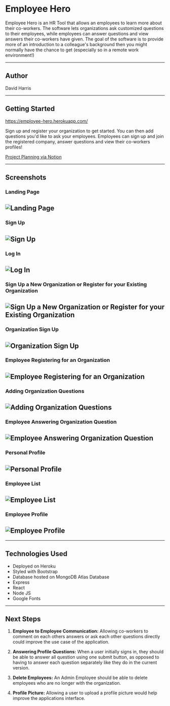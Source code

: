 # Employee Hero

Employee Hero is an HR Tool that allows an employees to learn more about their co-workers. The software lets organizations ask customized questions to their employees, while employees can answer questions and view answers their co-workers have given. The goal of the software is to provide more of an introduction to a colleague's background then you might normally have the chance to get (especially so in a remote work environment!)

---

## Author

David Harris

---

## Getting Started

https://employee-hero.herokuapp.com/

Sign up and register your organization to get started. You can then add questions you'd like to ask your employees. Employees can sign up and join the registered company, answer questions and view their co-workers profiles!

[Project Planning via Notion](https://www.notion.so/e21c1a2903ad4b74a97a1af8bb113341?v=4fae65553ab7420c9e132e8e5b0ac62c)

---

## Screenshots

### Landing Page

## ![Landing Page](static/images/landing_page.png)

### Sign Up

## ![Sign Up](static/images/sign_up.png)

### Log In

## ![Log In](static/images/log_in.png)

### Sign Up a New Organization or Register for your Existing Organization

## ![Sign Up a New Organization or Register for your Existing Organization](static/images/welcome_page.png)

### Organization Sign Up

## ![Organization Sign Up](static/images/organization_sign_up.png)

### Employee Registering for an Organization

## ![Employee Registering for an Organization](static/images/org_list.png)

### Adding Organization Questions

## ![Adding Organization Questions](static/images/add_organization_questions.png)

### Employee Answering Organization Question

## ![Employee Answering Organization Question](static/images/answer_organization_questions.png)

### Personal Profile

## ![Personal Profile](static/images/personal_profile.png)

### Employee List

## ![Employee List](static/images/employee_list.png)

### Employee Profile

## ![Employee Profile](static/images/employee_profile.png)

---

## Technologies Used

- Deployed on Heroku
- Styled with Bootstrap
- Database hosted on MongoDB Atlas Database
- Express
- React
- Node JS
- Google Fonts

---

## Next Steps

1. **Employee to Employee Communication:** Allowing co-workers to comment on each others answers or ask each other questions directly could improve the use case of the application.

2. **Answering Profile Questions:** When a user initially signs in, they should be able to answer all question using one submit button, as opposed to having to answer each question separately like they do in the current version.

3. **Delete Employees:** An Admin Employee should be able to delete employees who are no longer with the organization.

4. **Profile Picture:** Allowing a user to upload a profile picture would help improve the applications interface.
